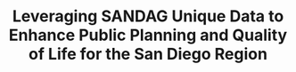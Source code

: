 ---
dual: True
name1: Cindy Burke
email1: With questions for industry mentors, email Suraj
photo1: assets/images/cindy-burke.jpeg
website1: https://www.linkedin.com/in/cynthiaburkephd/ 
name2: Ray Major
email2: With questions for industry mentors, email Suraj
photo2: assets/images/ray-major.jpeg
website2: https://www.linkedin.com/in/raymajor/ 
domain: B10
title: Leveraging SANDAG Unique Data to Enhance Public Planning and Quality of Life for the San Diego Region 
bio: "<ul><li>Cindy Burke is Senior Director of Data Science at SANDAG. She received her Ph.D. at UCSD and has held various leadership roles across the agency for over 3 decades. It is an exciting place to be because we have the opportunity to use data to really have a positive impact on so many different ways in the San Diego region.</li><li>Ray Major is an expert in regional economics who advises organizations throughout the county on emerging and long-term economic trends. He is the Chief Economist and Deputy CEO of Business Operations at SANDAG where he leads strategic direction and agency operations. He regularly speaks on economic forecasts, the impacts of inflation, border economics, and more. Ray is an industry fellow for the UCSD Data Science Institute, serves on the boards of three regional economic development councils, and regularly contributes to the San Diego Union-Tribune’s Econometer. With 25 years of private sector experience, Ray brings a unique business perspective to regional planning. He has worked everywhere from Fortune 500 companies to high-tech startups. Ray takes pride in offering objective, data-driven assessments with accuracy and transparency. He serves San Diego residents by communicating how current economic trends affect our daily lives.</li></ul>"
description: "The San Diego region is entering a new era of innovation, driven by exciting advances in technology, biotechnology, renewable energy, cybersecurity, and automation that will change the way people live. As a metropolitan planning organization and a council of governments, HDSI Industry Partner SANDAG (San Diego Association of Governments) is bringing together local governments to develop solutions to regional issues, including improving equity, transportation infrastructure (such as UC San Diego Blue Line Trolley Extension), air quality, clean energy, economic development, goods movement, public health, public safety, housing, and so much more. SANDAG Data Science team plays an integral part and standing at the forefront to help achieve these missions in analyzing and disseminating regional data; and publishing research on a broad range of topics related to the region’s quality of life. 
<br>
Would you like to work with a group of talented Ph.D. Data Scientists in the public domain to improve well-being and quality of life in our beautiful San Diego region? In this domain, students will explore wide varieties of SANDAG publicly-available unique data assets (<a href='https://opendata.sandag.org/'>https://opendata.sandag.org/</a>); experiment with multi-dimensional data science disciplines including data ingestion, data transformation, data enrichment, creating analytics, visualization and predictive model development; propose innovative ideas and have the opportunity to work with SANDAG staff to make our region one of the best places to live.
<br>
This domain will require hands-on skills with proficiency level of modern data science tools, and work with both structured and unstructured data. Example project outcomes potentially include: enhancement on data pipeline development; improve SANDAG unique data products using advanced ML algorithms; reconnecting disadvantaged communities; equitable transportation community assessment; transit behavior analysis, etc.  
"
summer: "Please explore SANDAG Open Data Portal for all available data for potential use in the projects.  <a href='https://opendata.sandag.org/'>https://opendata.sandag.org/</a>"
oldstudent: nan
prerequisites: None
time: Thursday 2-3PM, Zoom
style: We would love to invite students come to SANDAG campus on a regular basis (but may not need to be every week) to be able to interact with SANDAG staff to help formulate potential proposal for projects. For example, mentoring may involve Data Science Managers and Ph.D. Data Scientists. 
seats: 10
tag: Graphs and Deep Learning
industry: SANDAG
---